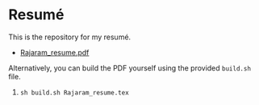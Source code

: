 # Resumé

This is the repository for my resumé.

* [Rajaram_resume.pdf](https://github.com/ArbitCode/resume/raw/master/Rajaram_resume.pdf)

Alternatively, you can build the PDF yourself using the provided `build.sh` file.

1. `sh build.sh Rajaram_resume.tex`

